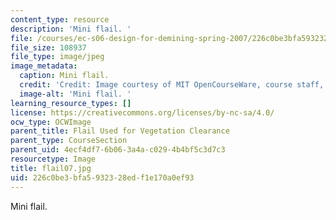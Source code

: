 ```yaml
---
content_type: resource
description: 'Mini flail. '
file: /courses/ec-s06-design-for-demining-spring-2007/226c0be3bfa5932328edf1e170a0ef93_flail07.jpg
file_size: 108937
file_type: image/jpeg
image_metadata:
  caption: Mini flail.
  credit: 'Credit: Image courtesy of MIT OpenCourseWare, course staff, and students.'
  image-alt: 'Mini flail. '
learning_resource_types: []
license: https://creativecommons.org/licenses/by-nc-sa/4.0/
ocw_type: OCWImage
parent_title: Flail Used for Vegetation Clearance
parent_type: CourseSection
parent_uid: 4ecf4df7-6b06-3a4a-c029-4b4bf5c3d7c3
resourcetype: Image
title: flail07.jpg
uid: 226c0be3-bfa5-9323-28ed-f1e170a0ef93
---
```

Mini flail. 